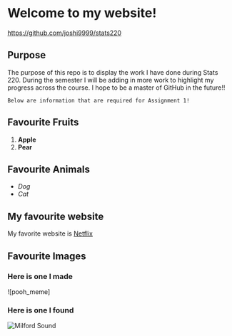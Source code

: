 # Welcome to my website!
https://github.com/joshi9999/stats220
## Purpose
The purpose of this repo is to display the work I have done during Stats 220. During the semester I will be adding in more work to highlight my progress across the course. I hope to be a master of GitHub in the future!!

```
Below are information that are required for Assignment 1!
```
## Favourite Fruits
1. **Apple**
2. **Pear**
## Favourite Animals
- *Dog*
- *Cat*
## My favourite website
My favorite website is [Netflix](https://netflix.com)
## Favourite Images
### Here is one I made
![pooh_meme]
### Here is one I found
![Milford Sound](https://www.fodors.com/wp-content/uploads/2018/11/01_Milfordsound101_WhereisitExactly%EF%80%A5_shutterstock_1019010355.jpg)

